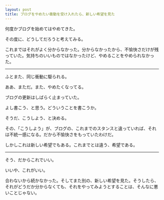 ```yaml
---
layout: post
title: ブログをやめたい衝動を受け入れたら、新しい希望を見た
---
```


何度かブログを始めてはやめてきた。

その度に、どうしてだろうと考えてみる。

これまではそれがよく分からなかった。分からなかったから、不愉快さだけが残っていた。気持ちのいいものではなかったけど、やめることをやめられなかった。

----

ふとまた、同じ衝動に駆られる。

ああ、まただ。また、やめたくなってる。

ブログの更新はしばらく止まっていた。

よし書こう、と思う。どういうことを書こうか。

そうだ、こうしよう、と決める。

その、「こうしよう」が、ブログの、これまでのスタンスと違っていれば、それは不統一感になる。だから不愉快さをもっていたわけだ。

しかしこれは新しい希望でもある。これまでとは違う、希望である。

----

そう、だからこれでいい。

いいや、これがいい。

合わないから続かなかった。そしてまた別の、新しい希望を見た。そうしたら、それがどうだか分からなくても、それをやってみようとすることは、そんなに悪いことじゃない。
